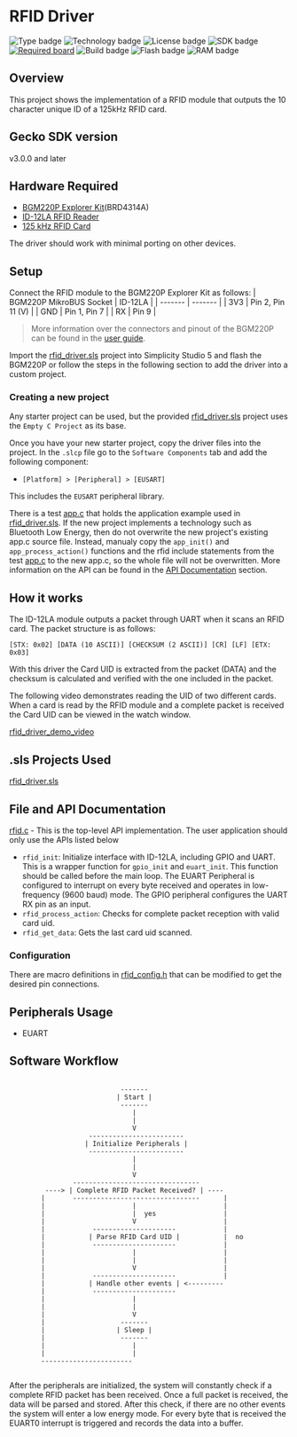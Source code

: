 # RFID Driver
![Type badge](https://img.shields.io/badge/dynamic/json?url=https://raw.githubusercontent.com/SiliconLabs/application_examples_ci/master/hardware_drivers/rfid_id12la_common.json&label=Type&query=type&color=green)
![Technology badge](https://img.shields.io/badge/dynamic/json?url=https://raw.githubusercontent.com/SiliconLabs/application_examples_ci/master/hardware_drivers/rfid_id12la_common.json&label=Technology&query=technology&color=green)
![License badge](https://img.shields.io/badge/dynamic/json?url=https://raw.githubusercontent.com/SiliconLabs/application_examples_ci/master/hardware_drivers/rfid_id12la_common.json&label=License&query=license&color=green)
![SDK badge](https://img.shields.io/badge/dynamic/json?url=https://raw.githubusercontent.com/SiliconLabs/application_examples_ci/master/hardware_drivers/rfid_id12la_common.json&label=SDK&query=sdk&color=green)
[![Required board](https://img.shields.io/badge/Sparkfun-RFID%20Reader-green)](https://www.sparkfun.com/products/11827)
![Build badge](https://img.shields.io/endpoint?url=https://raw.githubusercontent.com/SiliconLabs/application_examples_ci/master/hardware_drivers/rfid_id12la_build_status.json)
![Flash badge](https://img.shields.io/badge/dynamic/json?url=https://raw.githubusercontent.com/SiliconLabs/application_examples_ci/master/hardware_drivers/rfid_id12la_common.json&label=Flash&query=flash&color=blue)
![RAM badge](https://img.shields.io/badge/dynamic/json?url=https://raw.githubusercontent.com/SiliconLabs/application_examples_ci/master/hardware_drivers/rfid_id12la_common.json&label=RAM&query=ram&color=blue)

## Overview
This project shows the implementation of a RFID module that outputs the 10 character unique ID of a 125kHz RFID card.

## Gecko SDK version
v3.0.0 and later

## Hardware Required
- [BGM220P Explorer Kit](https://www.silabs.com/development-tools/wireless/bluetooth/bgm220-explorer-kit)(BRD4314A)
- [ID-12LA RFID Reader](https://www.sparkfun.com/products/11827)
- [125 kHz RFID Card](https://www.sparkfun.com/products/14325)

The driver should work with minimal porting on other devices.

## Setup
Connect the RFID module to the BGM220P Explorer Kit as follows:
| BGM220P MikroBUS Socket | ID-12LA |
| ------- | ------- |
| 3V3 | Pin 2, Pin 11 (V) |
| GND | Pin 1, Pin 7 |
| RX | Pin 9 | 

> More information over the connectors and pinout of the BGM220P can be found in the [user guide](https://www.silabs.com/documents/public/user-guides/ug465-brd4314a.pdf).

Import the [rfid_driver.sls](SimplicityStudio/rfid_driver.sls) project into Simplicity Studio 5 and flash the BGM220P or follow the steps in the following section to add the driver into a custom project.

### Creating a new project
Any starter project can be used, but the provided [rfid_driver.sls](SimplicityStudio/rfid_driver.sls) project uses the `Empty C Project` as its base.

Once you have your new starter project, copy the driver files into the project. In the `.slcp` file go to the `Software Components` tab and add the following component:
- `[Platform] > [Peripheral] > [EUSART]`
  
This includes the `EUSART` peripheral library.

There is a test [app.c](test/app.c) that holds the application example used in [rfid_driver.sls](SimplicityStudio/rfid_driver.sls). If the new project implements a technology such as Bluetooth Low Energy, then do not overwrite the new project's existing app.c source file. Instead, manualy copy the `app_init()` and `app_process_action()` functions and the rfid include statements from the test [app.c](test/app.c) to the new app.c, so the whole file will not be overwritten. More information on the API can be found in the [API Documentation](#file-and-api-documentation) section.

## How it works
The ID-12LA module outputs a packet through UART when it scans an RFID card. The packet structure is as follows: 
```
[STX: 0x02] [DATA (10 ASCII)] [CHECKSUM (2 ASCII)] [CR] [LF] [ETX: 0x03]
```
With this driver the Card UID is extracted from the packet (DATA) and the checksum is calculated and verified with the one included in the packet.

The following video demonstrates reading the UID of two different cards. When a card is read by the RFID module and a complete packet is received the Card UID can be viewed in the watch window.

[rfid_driver_demo_video](https://www.dropbox.com/s/261xonv08veajr0/rfid_driver_demo_v2.mp4?dl=0)

## .sls Projects Used
[rfid_driver.sls](SimplicityStudio/rfid_driver.sls)

## File and API Documentation
[rfid.c](src/rfid.c) - This is the top-level API implementation. The user application should only use the APIs listed below
- `rfid_init`: Initialize interface with ID-12LA, including GPIO and UART. This is a wrapper function for `gpio_init` and `euart_init`. This function should be called before the main loop. The EUART Peripheral is configured to interrupt on every byte received and operates in low-frequency (9600 baud) mode. The GPIO peripheral configures the UART RX pin as an input.
- `rfid_process_action`: Checks for complete packet reception with valid card uid.
- `rfid_get_data`: Gets the last card uid scanned.

### Configuration
There are macro definitions in [rfid_config.h](inc/rfid_config.h) that can be modified to get the desired pin connections.

## Peripherals Usage
- EUART

## Software Workflow
```

                            -------
                           | Start |
                            -------
                               |
                               |
                               V
                    ------------------------
                   | Initialize Peripherals |
                    ------------------------
                               |
                               |
                               V
                --------------------------------
         ----> | Complete RFID Packet Received? | ----
        |       --------------------------------      |
        |                      |                      |
        |                      |  yes                 |
        |                      V                      |
        |            ---------------------            |
        |           | Parse RFID Card UID |           |  no
        |            ---------------------            |
        |                      |                      |
        |                      |                      |
        |                      V                      |
        |            ---------------------            |
        |           | Handle other events | <---------
        |            ---------------------
        |                      |
        |                      |
        |                      V
        |                   -------
        |                  | Sleep |
        |                   -------
        |                      |
        |                      |
        -----------------------
    
```

After the peripherals are initialized, the system will constantly check if a complete RFID packet has been received. Once a full packet is received, the data will be parsed and stored. After this check, if there are no other events the system will enter a low energy mode. For every byte that is received the EUART0 interrupt is triggered and records the data into a buffer.
